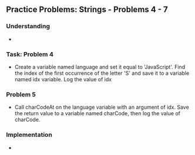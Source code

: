## Practice Problems: Strings - Problems 4 - 7

### Understanding
- 

### Task: Problem 4
- Create a variable named language and set it equal to 'JavaScript'. Find the index of the first occurrence of the letter 'S' and save it to a variable named idx variable. Log the value of idx

### Problem 5
- Call charCodeAt on the language variable with an argument of idx. Save the return value to a variable named charCode, then log the value of charCode.

### Implementation
- 